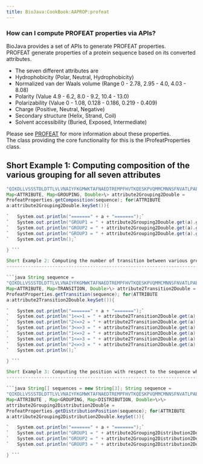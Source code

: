 ```yaml
---
title: BioJava:CookBook:AAPROP:profeat
---
```


### How can I compute PROFEAT properties via APIs?

BioJava provides a set of APIs to generate PROFEAT properties.  
 PROFEAT generate properties of a protein sequence based on its
converted attributes.  

-   The seven different attributes are
-   Hydrophobicity (Polar, Neutral, Hydrophobicity)
-   Normalized van der Waals volume (Range 0 - 2.78, 2.95 - 4.0, 4.03 -
    8.08)
-   Polarity (Value 4.9 - 6.2, 8.0 - 9.2, 10.4 - 13.0)
-   Polarizability (Value 0 - 1.08, 0.128 - 0.186, 0.219 - 0.409)
-   Charge (Positive, Neutral, Negative)
-   Secondary structure (Helix, Strand, Coil)
-   Solvent accessibility (Buried, Exposed, Intermediate)

Please see
[PROFEAT](http://nar.oxfordjournals.org/content/34/suppl_2/W32.abstract)
for more information about these properties.  
 The class providing the core functionality for this is the
IProfeatProperties class.  

Short Example 1: Computing composition of the various grouping for all seven attributes
---------------------------------------------------------------------------------------

```java String sequence =
"QIKDLLVSSSTDLDTTLVLVNAIYFKGMWKTAFNAEDTREMPFHVTKQESKPVQMMCMNNSFNVATLPAE";
Map<ATTRIBUTE, Map<GROUPING, Double>\> attribute2Grouping2Double =
ProfeatProperties.getComposition(sequence); for(ATTRIBUTE
a:attribute2Grouping2Double.keySet()){

`   System.out.println("=======" + a + "=======");`  
`   System.out.println("GROUP1 = " + attribute2Grouping2Double.get(a).get(GROUPING.GROUP1));`  
`   System.out.println("GROUP2 = " + attribute2Grouping2Double.get(a).get(GROUPING.GROUP2));`  
`   System.out.println("GROUP3 = " + attribute2Grouping2Double.get(a).get(GROUPING.GROUP3));`  
`   System.out.println();`

} ```

Short Example 2: Computing the number of transition between various grouping for all seven attribute with respect to the length of sequence
-------------------------------------------------------------------------------------------------------------------------------------------

```java String sequence =
"QIKDLLVSSSTDLDTTLVLVNAIYFKGMWKTAFNAEDTREMPFHVTKQESKPVQMMCMNNSFNVATLPAE";
Map<ATTRIBUTE, Map<TRANSITION, Double>\> attribute2Transition2Double =
ProfeatProperties.getTransition(sequence); for(ATTRIBUTE
a:attribute2Transition2Double.keySet()){

`   System.out.println("=======" + a + "=======");`  
`   System.out.println("1<=>1 = " + attribute2Transition2Double.get(a).get(TRANSITION.BETWEEN_11));`  
`   System.out.println("2<=>2 = " + attribute2Transition2Double.get(a).get(TRANSITION.BETWEEN_22));`  
`   System.out.println("3<=>3 = " + attribute2Transition2Double.get(a).get(TRANSITION.BETWEEN_33));`  
`   System.out.println("1<=>2 = " + attribute2Transition2Double.get(a).get(TRANSITION.BETWEEN_12));`  
`   System.out.println("1<=>3 = " + attribute2Transition2Double.get(a).get(TRANSITION.BETWEEN_13));`  
`   System.out.println("2<=>3 = " + attribute2Transition2Double.get(a).get(TRANSITION.BETWEEN_23));`  
`   System.out.println();`

} ```

Short Example 3: Computing the position with respect to the sequence where the given distribution of the grouping can be found
------------------------------------------------------------------------------------------------------------------------------

```java String[] sequences = new String[3]; String sequence =
"QIKDLLVSSSTDLDTTLVLVNAIYFKGMWKTAFNAEDTREMPFHVTKQESKPVQMMCMNNSFNVATLPAE";
Map<ATTRIBUTE , Map<GROUPING, Map<DISTRIBUTION, Double>\>\>
attribute2Grouping2Distribution2Double =
ProfeatProperties.getDistributionPosition(sequence); for(ATTRIBUTE
a:attribute2Grouping2Distribution2Double.keySet()){

`   System.out.println("=======" + a + "=======");`  
`   System.out.println("GROUP1 = " + attribute2Grouping2Distribution2Double.get(a).get(GROUPING.GROUP1));`  
`   System.out.println("GROUP2 = " + attribute2Grouping2Distribution2Double.get(a).get(GROUPING.GROUP2));`  
`   System.out.println("GROUP3 = " + attribute2Grouping2Distribution2Double.get(a).get(GROUPING.GROUP3));`

} ```
